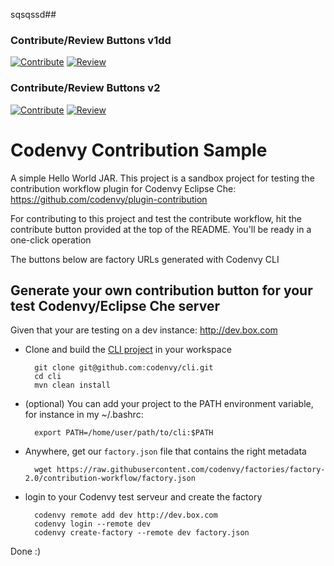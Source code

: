 sqsqssd##
### Contribute/Review Buttons v1dd
[![Contribute](http://codenvy.github.io/plugin-contribution/contribute-blue.svg)](http://a4.codenvy-dev.com/f?id=4m27r6nxed7bkhby)
[![Review](http://rawgit.com/sunix/90938b043d282fcd728c/raw/09c1878db322b335768568fd505277cbe8cfcb5d/review.svg)](http://a4.codenvy-dev.com/f?id=4m27r6nxed7bkhby)
### Contribute/Review Buttons v2
[![Contribute](http://rawgit.com/sunix/99c0da57ec96147bfd73/raw/e3eb038a56f7b9ed635eb06f551ccb225bbf50a9/codenvy-contribute-2.svg)](http://a4.codenvy-dev.com/f?id=4m27r6nxed7bkhby)
[![Review](http://rawgit.com/sunix/90938b043d282fcd728c/raw/9031bf6714c402e9f30626aa5f51560ed578cbff/review.svg)](http://a4.codenvy-dev.com/f?id=4m27r6nxed7bkhby)


# Codenvy Contribution Sample


A simple Hello World JAR. This project is a sandbox project for testing the contribution workflow plugin for Codenvy Eclipse Che: https://github.com/codenvy/plugin-contribution

For contributing to this project and test the contribute workflow, hit the contribute button provided at the top of the README. You'll be ready in a one-click operation

The buttons below are factory URLs generated with Codenvy CLI

## Generate your own contribution button for your test Codenvy/Eclipse Che server

Given that your are testing on a dev instance: http://dev.box.com

- Clone and build the [CLI project](https://github.com/codenvy/cli) in your workspace

        git clone git@github.com:codenvy/cli.git
        cd cli
        mvn clean install

- (optional) You can add your project to the PATH environment variable, for instance in my ~/.bashrc:

        export PATH=/home/user/path/to/cli:$PATH

- Anywhere, get our `factory.json` file that contains the right metadata

        wget https://raw.githubusercontent.com/codenvy/factories/factory-2.0/contribution-workflow/factory.json

- login to your Codenvy test serveur and create the factory

        codenvy remote add dev http://dev.box.com
        codenvy login --remote dev
        codenvy create-factory --remote dev factory.json

Done :)
